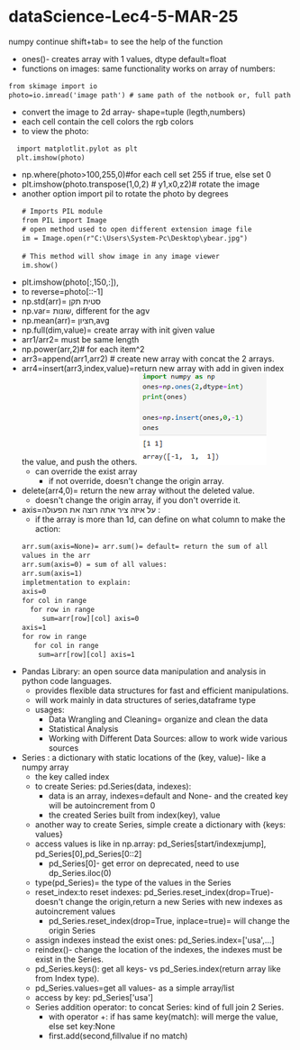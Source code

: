 # dataScience-Lec4-5-MAR-25
numpy continue
shift+tab= to see the help of the function
* ones()- creates array with 1 values, dtype default=float
* functions on images: same functionality works on array of numbers:
```
from skimage import io
photo=io.imread('image path') # same path of the notbook or, full path
```
* convert the image to 2d array- shape=tuple (legth,numbers)
* each cell contain the cell colors the rgb colors 
* to view the photo:
```
  import matplotlit.pylot as plt
  plt.imshow(photo)
  ```
* np.where(photo>100,255,0)#for each cell set 255 if true, else set 0
* plt.imshow(photo.transpose(1,0,2) # y1,x0,z2)# rotate the image
* another option import pil to rotate the photo by degrees
  ```
  # Imports PIL module
  from PIL import Image
  # open method used to open different extension image file
  im = Image.open(r"C:\Users\System-Pc\Desktop\ybear.jpg")

  # This method will show image in any image viewer
  im.show()
  ```
* plt.imshow(photo[:,150,:]), 
* to reverse=photo[::-1]
* np.std(arr)= סטית תקן
* np.var= שונות, different for the agv
* np.mean(arr)= חציון,avg
* np.full(dim,value)= create array with init given value
* arr1/arr2= must be same length
* np.power(arr,2)# for each item^2
* arr3=append(arr1,arr2) # create new array with concat the 2 arrays.
* arr4=insert(arr3,index,value)=return new array with add in given index the value, and push the others.
![img.png](img.png)
  * can override the exist array
    * if not override, doesn't change the origin array.
* delete(arr4,0)= return the new array without the deleted value. 
  * doesn't change the origin array, if you don't override it.
* axis=על איזה ציר אתה רוצה את הפעולה :
  * if the array is more than 1d, can define on what column to make the action:
  ```
  arr.sum(axis=None)= arr.sum()= default= return the sum of all values in the arr
  arr.sum(axis=0) = sum of all values:
  arr.sum(axis=1)
  impletmentation to explain:
  axis=0
  for col in range
    for row in range
       sum=arr[row][col] axis=0
  axis=1
  for row in range
     for col in range
      sum=arr[row][col] axis=1
  ```
* Pandas Library: an open source data manipulation and analysis in python code languages.
  * provides flexible data structures for fast and efficient manipulations.
  * will work mainly in data structures of series,dataframe type
  * usages:
    * Data Wrangling and Cleaning= organize and clean the data
    * Statistical Analysis
    * Working with Different Data Sources: allow to work wide various sources
* Series : a dictionary with static locations of the (key, value)- like a numpy array
  * the key called index
  * to create Series: pd.Series(data, indexes):
    * data is an array, indexes=default and None- and the created key will be autoincrement from 0
    * the created Series built from index(key), value
  * another way to create Series, simple create a dictionary with {keys: values}
  * access values is like in np.array: pd_Series[start/index:end:jump], pd_Series[0],pd_Series[0::2]
    * pd_Series[0]- get error on deprecated, need to use dp_Series.iloc(0)
  * type(pd_Series)= the type of the values in the Series
  * reset_index:to reset indexes: pd_Series.reset_index(drop=True)- doesn't change the origin,return a new Series with new indexes as autoincrement values
    * pd_Series.reset_index(drop=True, inplace=true)= will change the origin Series
  * assign indexes instead the exist ones: pd_Series.index=['usa',...]
  * reindex()- change the location of the indexes, the indexes must be exist in the Series.
  * pd_Series.keys(): get all keys- vs pd_Series.index(return array like from Index type).
  * pd_Series.values=get all values- as a simple array/list
  * access by key: pd_Series['usa']
  * Series addition operator: to concat Series: kind of full join 2 Series.
    * with operator +: if has same key(match): will merge the value, else set key:None
    * first.add(second,fillvalue if no match)